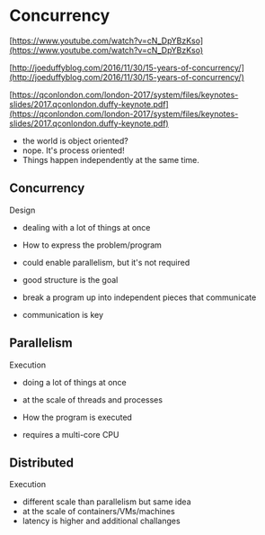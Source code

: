 # Concurrency


[https://www.youtube.com/watch?v=cN_DpYBzKso](https://www.youtube.com/watch?v=cN_DpYBzKso)

[http://joeduffyblog.com/2016/11/30/15-years-of-concurrency/](http://joeduffyblog.com/2016/11/30/15-years-of-concurrency/)

[https://qconlondon.com/london-2017/system/files/keynotes-slides/2017.qconlondon.duffy-keynote.pdf](https://qconlondon.com/london-2017/system/files/keynotes-slides/2017.qconlondon.duffy-keynote.pdf)

- the world is object oriented?
- nope. It's process oriented! 
- Things happen independently at the same time.


## Concurrency
Design

- dealing with a lot of things at once
- How to express the problem/program

- could enable parallelism, but it's not required
- good structure is the goal
- break a program up into independent pieces that communicate
- communication is key


## Parallelism
Execution

- doing a lot of things at once
- at the scale of threads and processes
- How the program is executed

- requires a multi-core CPU


## Distributed
Execution

- different scale than parallelism but same idea
- at the scale of containers/VMs/machines
- latency is higher and additional challanges

